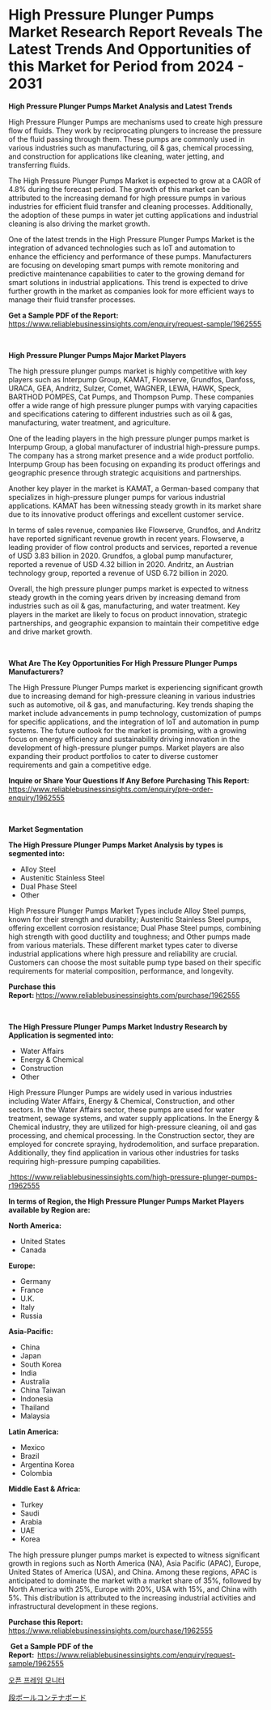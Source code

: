 <p><h1>High Pressure Plunger Pumps Market Research Report Reveals The Latest Trends And Opportunities of this Market for Period from 2024 - 2031</h1></p><p><strong>High Pressure Plunger Pumps Market Analysis and Latest Trends</strong></p>
<p><p>High Pressure Plunger Pumps are mechanisms used to create high pressure flow of fluids. They work by reciprocating plungers to increase the pressure of the fluid passing through them. These pumps are commonly used in various industries such as manufacturing, oil & gas, chemical processing, and construction for applications like cleaning, water jetting, and transferring fluids.</p><p>The High Pressure Plunger Pumps Market is expected to grow at a CAGR of 4.8% during the forecast period. The growth of this market can be attributed to the increasing demand for high pressure pumps in various industries for efficient fluid transfer and cleaning processes. Additionally, the adoption of these pumps in water jet cutting applications and industrial cleaning is also driving the market growth.</p><p>One of the latest trends in the High Pressure Plunger Pumps Market is the integration of advanced technologies such as IoT and automation to enhance the efficiency and performance of these pumps. Manufacturers are focusing on developing smart pumps with remote monitoring and predictive maintenance capabilities to cater to the growing demand for smart solutions in industrial applications. This trend is expected to drive further growth in the market as companies look for more efficient ways to manage their fluid transfer processes.</p></p>
<p><strong>Get a Sample PDF of the Report:&nbsp;</strong> <a href="https://www.reliablebusinessinsights.com/enquiry/request-sample/1962555">https://www.reliablebusinessinsights.com/enquiry/request-sample/1962555</a></p>
<p>&nbsp;</p>
<p><strong>High Pressure Plunger Pumps Major Market Players</strong></p>
<p><p>The high pressure plunger pumps market is highly competitive with key players such as Interpump Group, KAMAT, Flowserve, Grundfos, Danfoss, URACA, GEA, Andritz, Sulzer, Comet, WAGNER, LEWA, HAWK, Speck, BARTHOD POMPES, Cat Pumps, and Thompson Pump. These companies offer a wide range of high pressure plunger pumps with varying capacities and specifications catering to different industries such as oil & gas, manufacturing, water treatment, and agriculture.</p><p>One of the leading players in the high pressure plunger pumps market is Interpump Group, a global manufacturer of industrial high-pressure pumps. The company has a strong market presence and a wide product portfolio. Interpump Group has been focusing on expanding its product offerings and geographic presence through strategic acquisitions and partnerships.</p><p>Another key player in the market is KAMAT, a German-based company that specializes in high-pressure plunger pumps for various industrial applications. KAMAT has been witnessing steady growth in its market share due to its innovative product offerings and excellent customer service.</p><p>In terms of sales revenue, companies like Flowserve, Grundfos, and Andritz have reported significant revenue growth in recent years. Flowserve, a leading provider of flow control products and services, reported a revenue of USD 3.83 billion in 2020. Grundfos, a global pump manufacturer, reported a revenue of USD 4.32 billion in 2020. Andritz, an Austrian technology group, reported a revenue of USD 6.72 billion in 2020.</p><p>Overall, the high pressure plunger pumps market is expected to witness steady growth in the coming years driven by increasing demand from industries such as oil & gas, manufacturing, and water treatment. Key players in the market are likely to focus on product innovation, strategic partnerships, and geographic expansion to maintain their competitive edge and drive market growth.</p></p>
<p>&nbsp;</p>
<p><strong>What Are The Key Opportunities For High Pressure Plunger Pumps Manufacturers?</strong></p>
<p><p>The High Pressure Plunger Pumps market is experiencing significant growth due to increasing demand for high-pressure cleaning in various industries such as automotive, oil & gas, and manufacturing. Key trends shaping the market include advancements in pump technology, customization of pumps for specific applications, and the integration of IoT and automation in pump systems. The future outlook for the market is promising, with a growing focus on energy efficiency and sustainability driving innovation in the development of high-pressure plunger pumps. Market players are also expanding their product portfolios to cater to diverse customer requirements and gain a competitive edge.</p></p>
<p><strong>Inquire or Share Your Questions If Any Before Purchasing This Report:</strong> <a href="https://www.reliablebusinessinsights.com/enquiry/pre-order-enquiry/1962555">https://www.reliablebusinessinsights.com/enquiry/pre-order-enquiry/1962555</a></p>
<p>&nbsp;</p>
<p><strong>Market Segmentation</strong></p>
<p><strong>The High Pressure Plunger Pumps Market Analysis by types is segmented into:</strong></p>
<p><ul><li>Alloy Steel</li><li>Austenitic Stainless Steel</li><li>Dual Phase Steel</li><li>Other</li></ul></p>
<p><p>High Pressure Plunger Pumps Market Types include Alloy Steel pumps, known for their strength and durability; Austenitic Stainless Steel pumps, offering excellent corrosion resistance; Dual Phase Steel pumps, combining high strength with good ductility and toughness; and Other pumps made from various materials. These different market types cater to diverse industrial applications where high pressure and reliability are crucial. Customers can choose the most suitable pump type based on their specific requirements for material composition, performance, and longevity.</p></p>
<p><strong>Purchase this Report:&nbsp;</strong><a href="https://www.reliablebusinessinsights.com/purchase/1962555">https://www.reliablebusinessinsights.com/purchase/1962555</a></p>
<p>&nbsp;</p>
<p><strong>The High Pressure Plunger Pumps Market Industry Research by Application is segmented into:</strong></p>
<p><ul><li>Water Affairs</li><li>Energy & Chemical</li><li>Construction</li><li>Other</li></ul></p>
<p><p>High Pressure Plunger Pumps are widely used in various industries including Water Affairs, Energy & Chemical, Construction, and other sectors. In the Water Affairs sector, these pumps are used for water treatment, sewage systems, and water supply applications. In the Energy & Chemical industry, they are utilized for high-pressure cleaning, oil and gas processing, and chemical processing. In the Construction sector, they are employed for concrete spraying, hydrodemolition, and surface preparation. Additionally, they find application in various other industries for tasks requiring high-pressure pumping capabilities.</p></p>
<p><a href="https://www.reliablebusinessinsights.com/high-pressure-plunger-pumps-r1962555">&nbsp;https://www.reliablebusinessinsights.com/high-pressure-plunger-pumps-r1962555</a></p>
<p><strong>In terms of Region, the High Pressure Plunger Pumps Market Players available by Region are:</strong></p>
<p>
    <p> <strong> North America: </strong>
        <ul>
            <li>United States</li>
            <li>Canada</li>
        </ul>
        </p> 
    <p> <strong> Europe: </strong>
        <ul>
            <li>Germany</li>
            <li>France</li>
            <li>U.K.</li>
            <li>Italy</li>
            <li>Russia</li>
        </ul>
        </p> 
    <p> <strong> Asia-Pacific: </strong>
        <ul>
            <li>China</li>
            <li>Japan</li>
            <li>South Korea</li>
            <li>India</li>
            <li>Australia</li>
            <li>China Taiwan</li>
            <li>Indonesia</li>
            <li>Thailand</li>
            <li>Malaysia</li>
        </ul>
        </p> 
    <p> <strong> Latin America: </strong>
        <ul>
            <li>Mexico</li>
            <li>Brazil</li>
            <li>Argentina Korea</li>
            <li>Colombia</li>
        </ul>
        </p> 
    <p> <strong> Middle East & Africa: </strong>
        <ul>
            <li>Turkey</li>
            <li>Saudi</li>
            <li>Arabia</li>
            <li>UAE</li>
            <li>Korea</li>
        </ul>
    </p>
    </p>
<p><p>The high pressure plunger pumps market is expected to witness significant growth in regions such as North America (NA), Asia Pacific (APAC), Europe, United States of America (USA), and China. Among these regions, APAC is anticipated to dominate the market with a market share of 35%, followed by North America with 25%, Europe with 20%, USA with 15%, and China with 5%. This distribution is attributed to the increasing industrial activities and infrastructural development in these regions.</p></p>
<p><strong>Purchase this Report: </strong><a href="https://www.reliablebusinessinsights.com/purchase/1962555">https://www.reliablebusinessinsights.com/purchase/1962555</a></p>
<p>&nbsp;<strong>Get a Sample PDF of the Report:&nbsp;&nbsp;</strong><a href="https://www.reliablebusinessinsights.com/enquiry/request-sample/1962555">https://www.reliablebusinessinsights.com/enquiry/request-sample/1962555</a></p>
<p><strong></strong></p>
<p><p><a href="https://medium.com/@umamareka_16093/%EC%97%B4%EB%A6%B0-%ED%94%84%EB%A0%88%EC%9E%84-%EB%AA%A8%EB%8B%88%ED%84%B0-%EC%8B%9C%EC%9E%A5%EC%9D%98-%EC%8B%A0%ED%9D%A5-%ED%8A%B8%EB%A0%8C%EB%93%9C%EC%99%80-2024%EB%85%84%EB%B6%80%ED%84%B0-2031%EB%85%84%EA%B9%8C%EC%A7%80%EC%9D%98-%EB%AF%B8%EB%9E%98-%EC%A0%84%EB%A7%9D-d41fc1053df0">오픈 프레임 모니터</a></p><p><a href="https://medium.com/@rodhoppe07/%E6%AE%B5%E3%83%9C%E3%83%BC%E3%83%AB%E8%A3%BD%E5%AE%B9%E5%99%A8%E6%9D%BF%E5%B8%82%E5%A0%B4%E8%A6%8F%E6%A8%A1%E3%81%AFcagr-%E3%81%AE%E3%83%9A%E3%83%BC%E3%82%B9%E3%81%A7%E6%88%90%E9%95%B7%E3%81%97%E3%81%A6%E3%81%8A%E3%82%8A-%E3%81%93%E3%81%AE%E3%83%AC%E3%83%9D%E3%83%BC%E3%83%88%E3%81%A7%E3%81%AF%E5%B8%82%E5%A0%B4%E3%82%BB%E3%82%B0%E3%83%A1%E3%83%B3%E3%83%86%E3%83%BC%E3%82%B7%E3%83%A7%E3%83%B3-%E6%88%90%E9%95%B7-%E3%81%8A%E3%82%88%E3%81%B32024%E5%B9%B4%E3%81%8B%E3%82%892031%E5%B9%B4%E3%81%BE%E3%81%A7%E3%81%AE%E4%BA%88%E6%B8%AC%E3%81%AB%E3%81%A4%E3%81%84%E3%81%A6%E5%88%86%E6%9E%90%E3%81%97%E3%81%A6%E3%81%84%E3%81%BE%E3%81%99-7afd8d273952">段ボールコンテナボード</a></p></p>